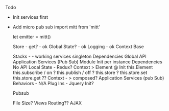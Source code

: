 Todo
* Init services first
* Add micro pub sub
  import mitt from 'mitt'

  let emitter = mitt()


  Store - get? - ok
  Global State? - ok
  Logging - ok
  Context Base
    
  Stacks - - working
    services singleton
      Dependencies
      Global API
      Application Services (Pub Sub)
    Module Init per instance
      Dependencies
      No API
      Local State - Redux?
      Context > Element @ Init
        this.Element
        this.subscribe / on ?
        this.publish  / off ?
        this.store ?
          this.store.set
          this.store.get ??
          Context - > composed?
      Application Services (pub Sub)
    Behaviors - N/A
    Plug Ins - Jquery Init?

  Pubsub
  
  File Size?
  Views
  Routing??
  AJAX